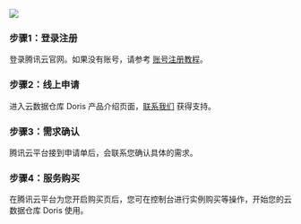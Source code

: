 
![](https://main.qcloudimg.com/raw/1c557e8576305c2d4a11a530d919ccf0.svg)

### 步骤1：登录注册
登录腾讯云官网。如果没有账号，请参考 [账号注册教程](https://www.qcloud.com/document/product/378/8415)。

### 步骤2：线上申请
进入云数据仓库 Doris 产品介绍页面，[联系我们](https://cloud.tencent.com/about/connect) 获得支持。

### 步骤3：需求确认
腾讯云平台接到申请单后，会联系您确认具体的需求。

### 步骤4：服务购买
在腾讯云平台为您开启购买页后，您可在控制台进行实例购买等操作，开始您的云数据仓库 Doris 使用。
